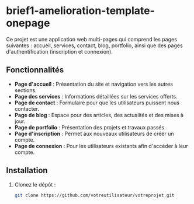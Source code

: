 # brief1-amelioration-template-onepage

Ce projet est une application web multi-pages qui comprend les pages suivantes : accueil, services, contact, blog, portfolio, ainsi que des pages d'authentification (inscription et connexion).

## Fonctionnalités

- **Page d'accueil** : Présentation du site et navigation vers les autres sections.
- **Page des services** : Informations détaillées sur les services offerts.
- **Page de contact** : Formulaire pour que les utilisateurs puissent nous contacter.
- **Page de blog** : Espace pour des articles, des actualités et des mises à jour.
- **Page de portfolio** : Présentation des projets et travaux passés.
- **Page d'inscription** : Permet aux nouveaux utilisateurs de créer un compte.
- **Page de connexion** : Pour les utilisateurs existants afin d'accéder à leur compte.

## Installation

1. Clonez le dépôt :
   ```bash
   git clone https://github.com/votreutilisateur/votreprojet.git
